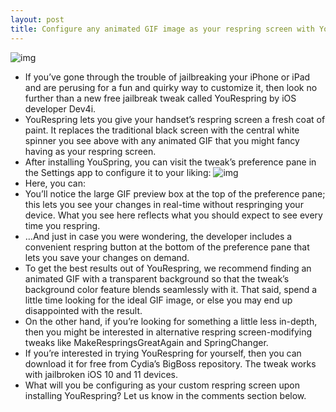 ```yaml
---
layout: post
title: Configure any animated GIF image as your respring screen with YouRespring
---
```

![img](http://media.idownloadblog.com/wp-content/uploads/2018/08/respring-logo.png)
* If you’ve gone through the trouble of jailbreaking your iPhone or iPad and are perusing for a fun and quirky way to customize it, then look no further than a new free jailbreak tweak called YouRespring by iOS developer Dev4i.
* YouRespring lets you give your handset’s respring screen a fresh coat of paint. It replaces the traditional black screen with the central white spinner you see above with any animated GIF that you might fancy having as your respring screen.
* After installing YouSpring, you can visit the tweak’s preference pane in the Settings app to configure it to your liking:
![img](http://media.idownloadblog.com/wp-content/uploads/2018/08/YouRespring-Prefs.jpg)
* Here, you can:
* You’ll notice the large GIF preview box at the top of the preference pane; this lets you see your changes in real-time without respringing your device. What you see here reflects what you should expect to see every time you respring.
* …And just in case you were wondering, the developer includes a convenient respring button at the bottom of the preference pane that lets you save your changes on demand.
* To get the best results out of YouRespring, we recommend finding an animated GIF with a transparent background so that the tweak’s background color feature blends seamlessly with it. That said, spend a little time looking for the ideal GIF image, or else you may end up disappointed with the result.
* On the other hand, if you’re looking for something a little less in-depth, then you might be interested in alternative respring screen-modifying tweaks like MakeRespringsGreatAgain and SpringChanger.
* If you’re interested in trying YouRespring for yourself, then you can download it for free from Cydia’s BigBoss repository. The tweak works with jailbroken iOS 10 and 11 devices.
* What will you be configuring as your custom respring screen upon installing YouRespring? Let us know in the comments section below.

